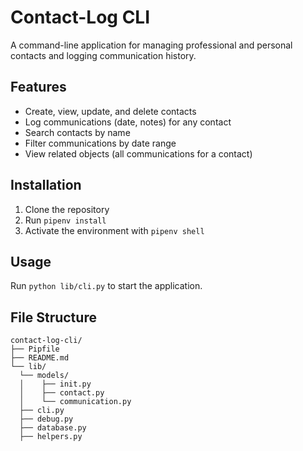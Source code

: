 # Contact-Log CLI

A command-line application for managing professional and personal contacts and logging communication history.

## Features
- Create, view, update, and delete contacts
- Log communications (date, notes) for any contact
- Search contacts by name
- Filter communications by date range
- View related objects (all communications for a contact)

## Installation
1. Clone the repository
2. Run `pipenv install`
3. Activate the environment with `pipenv shell`

## Usage
Run `python lib/cli.py` to start the application.

## File Structure
```
contact-log-cli/
├── Pipfile
├── README.md
└── lib/
  └── models/
  │    ├── init.py
  │    ├── contact.py     
  │    └── communication.py 
  ├── cli.py 
  ├── debug.py 
  ├── database.py 
  ├── helpers.py 
```


